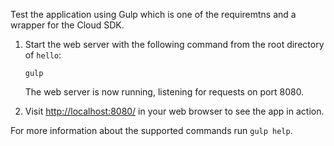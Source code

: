Test the application using Gulp which is one of the requiremtns and a wrapper for the Cloud SDK.

1. Start the web server with the following command from the root directory of `hello`:

    ```
    gulp
    ```

   The web server is now running, listening for requests on port 8080.

2. Visit [http://localhost:8080/](http://localhost:8080/) in your web browser to see the app in action.

For more information about the supported commands run `gulp help`.
